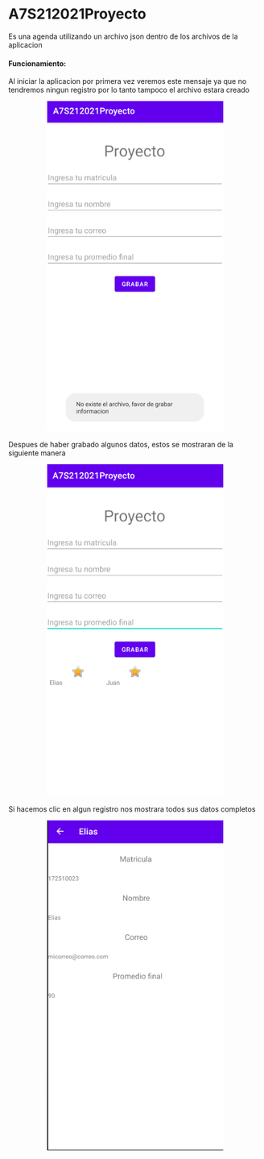 # A7S212021Proyecto

Es una agenda utilizando un archivo json dentro de los archivos de la aplicacion

#### Funcionamiento:

Al iniciar la aplicacion por primera vez veremos este mensaje ya que no tendremos ningun registro por lo tanto tampoco el archivo estara creado

<p align="center">
  <img src="https://github.com/Thelocoko/imagenes/blob/main/proyecto7s21/00.png" width="350" title="hover text">
</p>

Despues de haber grabado algunos datos, estos se mostraran de la siguiente manera

<p align="center">
  <img src="https://github.com/Thelocoko/imagenes/blob/main/proyecto7s21/01.png" width="350" title="hover text">
</p>

Si hacemos clic en algun registro nos mostrara todos sus datos completos

<p align="center">
  <img src="https://github.com/Thelocoko/imagenes/blob/main/proyecto7s21/02.png" width="350" title="hover text">
</p>
